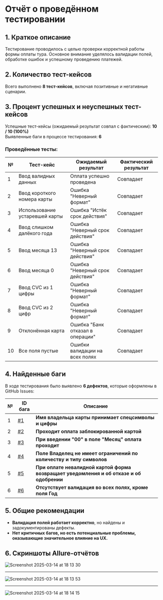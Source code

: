 # Отчёт о проведённом тестировании

## 1. Краткое описание  
Тестирование проводилось с целью проверки корректной работы формы оплаты тура. Основное внимание уделялось валидации полей, обработке ошибок и успешному проведению платежей.

## 2. Количество тест-кейсов  
Всего выполнено **8 тест-кейсов**, включая позитивные и негативные сценарии.

## 3. Процент успешных и неуспешных тест-кейсов  
Успешные тест-кейсы (ожидаемый результат совпал с фактическим): **10 / 10 (100%)**  
Выявленные баги в процессе тестирования: **6**  

### **Проведённые тесты:**  
| №  | Тест-кейс                                      | Ожидаемый результат                  | Фактический результат  |
|----|------------------------------------------------|--------------------------------------|------------------------|
| 1  | Ввод валидных данных                           | Оплата успешно проведена             | Совпадает              |
| 2  | Ввод короткого номера карты                    | Ошибка "Неверный формат"             | Совпадает              |
| 3  | Использование устаревшей карты                 | Ошибка "Истёк срок действия"         | Совпадает              |
| 4  | Ввод слишком далёкого года                     | Ошибка "Неверный срок действия"      | Совпадает              |
| 5  | Ввод месяца 13                                 | Ошибка "Неверный срок действия"      | Совпадает              |
| 6  | Ввод месяца 0                                  | Ошибка "Неверный срок действия"      | Совпадает              |
| 7  | Ввод CVC из 1 цифры                            | Ошибка "Неверный формат"             | Совпадает              |
| 8  | Ввод CVC из 2 цифр                             | Ошибка "Неверный формат"             | Совпадает              |
| 9  | Отклонённая карта                              | Ошибка "Банк отказал в операции"     | Совпадает              |
| 10 | Все поля пустые                                | Ошибки валидации на всех полях       | Совпадает              |

## 4. Найденные баги  
В ходе тестирования было выявлено **6 дефектов**, которые оформлены в GitHub Issues:  

| №  | ID бага | Описание |
|----|--------|----------|
| 1  | [#1](https://github.com/greengoga/autotest_coursework/issues/1) | **Имя владельца карты принимает спецсимволы и цифры** |
| 2  | [#2](https://github.com/greengoga/autotest_coursework/issues/2) | **Проходит оплата заблокированной картой** |
| 3  | [#3](https://github.com/greengoga/autotest_coursework/issues/3) | **При введении "00" в поле "Месяц" оплата проходит** |
| 4  | [#4](https://github.com/greengoga/autotest_coursework/issues/4) | **Поле Владелец не имеет ограничений по количеству и типу символов** |
| 5  | [#5](https://github.com/greengoga/autotest_coursework/issues/5) | **При оплате невалидной картой форма возвращает уведомления и об отказе и об одобрении** |
| 6  | [#6](https://github.com/greengoga/autotest_coursework/issues/6) | **Отсутствует валидация во всех полях, кроме поля Год** |


## 5. Общие рекомендации  
- **Валидация полей работает корректно**, но найдены и задокументированы дефекты.  
- **Нет критичных багов, но есть потенциальные проблемы, оказывающие значительное влияние на UX.**  

## 6. Скриншоты Allure-отчётов  
![Screenshot 2025-03-14 at 18 13 30](https://github.com/user-attachments/assets/ab11fb47-1332-4821-b27f-e9519bd2b7d4)

---

![Screenshot 2025-03-14 at 18 13 53](https://github.com/user-attachments/assets/3dd64879-f13c-41c4-8d74-d80a42f96744)

---

![Screenshot 2025-03-14 at 18 14 15](https://github.com/user-attachments/assets/cca3e47a-0e20-403f-b84f-97d5b988c3c0)


